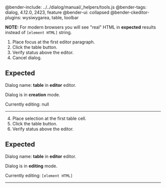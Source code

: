 @bender-include: ../../dialog/manual/_helpers/tools.js
@bender-tags: dialog, 4.12.0, 2423, feature
@bender-ui: collapsed
@bender-ckeditor-plugins: wysiwygarea, table, toolbar

**NOTE:** For modern browsers you will see "real" HTML in **expected** results instead of `[element HTML]` string.

1. Place focus at the first editor paragraph.
2. Click the table button.
3. Verify status above the editor.
4. Cancel dialog.

## Expected

Dialog name: **table** in **editor** editor.

Dialog is in **creation** mode.

Currently editing: null

---

4. Place selection at the first table cell.
2. Click the table button.
3. Verify status above the editor.

## Expected

Dialog name: **table** in **editor** editor.

Dialog is in **editing** mode.

Currently editing: `[element HTML]`

---
